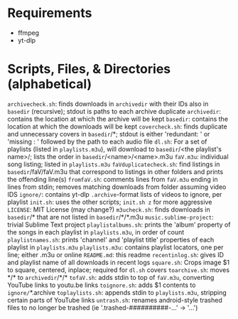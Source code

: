 # Requirements
- ffmpeg
- yt-dlp

# Scripts, Files, & Directories (alphabetical)
`archivecheck.sh`: finds downloads in `archivedir` with their IDs also in `basedir` (recursive); stdout is paths to each archive duplicate
`archivedir`: contains the location at which the archive will be kept
`basedir`: contains the location at which the downloads will be kept
`covercheck.sh`: finds duplicate and unnecessary covers in `basedir`/\*; stdout is either 'redundant: ' or 'missing  : ' followed by the path to each audio file
`dl.sh`: For a set of playlists (listed in `playlists.m3u`), will download to `basedir`/\<the playlist's name>/; lists the order in `basedir`/\<name>/\<name>.m3u
`faV.m3u`: individual song listing; listed in `playlists.m3u`
`faVduplicatecheck.sh`: find listings in `basedir`/faV/faV.m3u that correspond to listings in other folders and prints the offending line(s)
`fromfaV.sh`: comments lines from `faV.m3u` ending in lines from stdin; removes matching downloads from folder assuming video IDS
`ignore/`: contains yt-dlp `.archive`-format lists of videos to ignore, per playlist
`init.sh`: uses the other scripts; `init.sh z` for more aggressive
`LICENSE`: MIT License (may change?)
`m3ucheck.sh`: finds downloads in `basedir`/\* that are not listed in `basedir`/\*/\*.m3u
`music.sublime-project`: trivial Sublime Text project
`playlistalbums.sh`: prints the 'album' property of the songs in each playlist in `playlists.m3u`, in order of count
`playlistnames.sh`: prints 'channel' and 'playlist title' properties of each playlist in `playlists.m3u`
`playlists.m3u`: contains playlist locators, one per line; either .m3u or online
`README.md`: this readme
`recentinlog.sh`: gives ID and playlist name of all downloads in recent logs
`square.sh`: Crops image $1 to square, centered, inplace; required for `dl.sh` covers
`toarchive.sh`: moves \*/\* to `archivedir`/\*/\*
`tofaV.sh`: adds stdin to top of `faV.m3u`, converting YouTube links to youtu.be links
`toignore.sh`: adds $1 contents to `ignore/`\*.archive
`toplaylists.sh`: appends stdin to `playlists.m3u`, stripping certain parts of YouTube links
`untrash.sh`: renames android-style trashed files to no longer be trashed (ie '.trashed-##########-...' -> '...')
